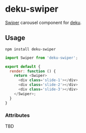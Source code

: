 # deku-swiper

[Swiper](http://www.idangero.us/swiper/) carousel component for [deku](https://github.com/dekujs/deku).

## Usage

```shell
npm install deku-swiper
```

```js
import Swiper from 'deku-swiper';

export default {
  render: function () {
    return <Swiper>
      <div class='slide-1'></div>
      <div class='slide-2'></div>
      <div class='slide-3'></div>
    </Swiper>;
  }
}
```

### Attributes

TBD
